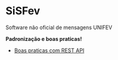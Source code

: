 SiSFev
======

Software não oficial de mensagens UNIFEV


__Padronização e boas praticas!__
* [Boas praticas com REST API](http://www.vinaysahni.com/best-practices-for-a-pragmatic-restful-api)
